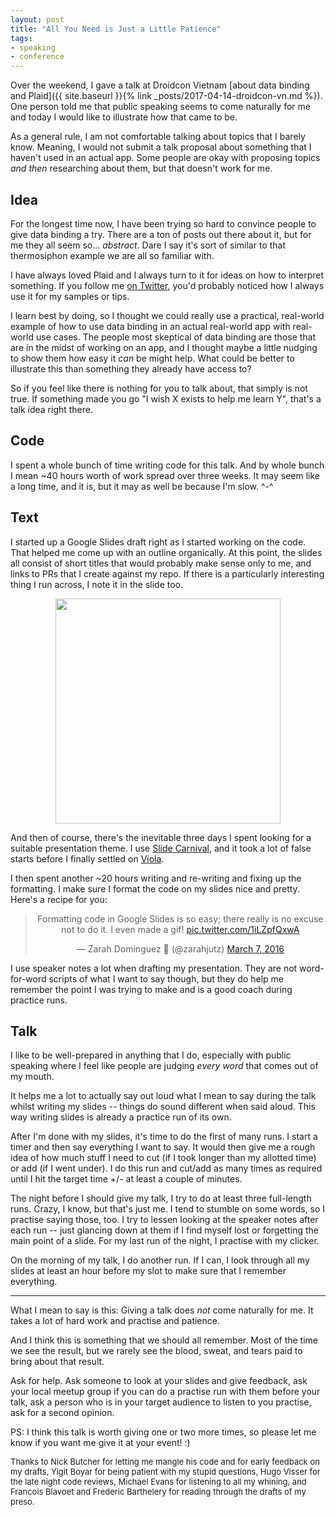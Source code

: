 ```yaml
---
layout: post
title: "All You Need is Just a Little Patience"
tags:
- speaking
- conference
---
```

Over the weekend, I gave a talk at Droidcon Vietnam [about data binding and Plaid]({{ site.baseurl }}{% link _posts/2017-04-14-droidcon-vn.md %}). One person told me that public speaking seems to come naturally for me and today I would like to illustrate how that came to be.

As a general rule, I am not comfortable talking about topics that I barely know. Meaning, I would not submit a talk proposal about something that I haven't used in an actual app. Some people are okay with proposing topics _and then_ researching about them, but that doesn't work for me.

## Idea

For the longest time now, I have been trying so hard to convince people to give data binding a try. There are a ton of posts out there about it, but for me they all seem so... _abstract_. Dare I say it's sort of similar to that thermosiphon example we are all so familiar with.

I have always loved Plaid and I always turn to it for ideas on how to interpret something. If you follow me [on Twitter](https://www.twitter.com/zarahjutz), you'd probably noticed how I always use it for my samples or tips.

I learn best by doing, so I thought we could really use a practical, real-world example of how to use data binding in an actual real-world app with real-world use cases. The people most skeptical of data binding are those that are in the midst of working on an app, and I thought maybe a little nudging to show them how easy it _can_ be might help. What could be better to illustrate this than something they already have access to?

So if you feel like there is nothing for you to talk about, that simply is not true. If something made you go "I wish X exists to help me learn Y", that's a talk idea right there.

## Code

I spent a whole bunch of time writing code for this talk. And by whole bunch I mean ~40 hours worth of work spread over three weeks. It may seem like a long time, and it is, but it may as well be because I'm slow. ^-^

## Text

I started up a Google Slides draft right as I started working on the code. That helped me come up with an outline organically. At this point, the slides all consist of short titles that would probably make sense only to me, and links to PRs that I create against my repo. If there is a particularly interesting thing I run across, I note it in the slide too.

<p style="text-align: center"><a href="Slide Draft"><img src="{{ site.baseurl }}/assets/slides_draft.png" height="360" ></a></p>

And then of course, there's the inevitable three days I spent looking for a suitable presentation theme. I use [Slide Carnival](http://www.slidescarnival.com/), and it took a lot of false starts before I finally settled on [Viola](http://www.slidescarnival.com/viola-free-presentation-template/414). 

I then spent another ~20 hours writing and re-writing and fixing up the formatting. I make sure I format the code on my slides nice and pretty. Here's a recipe for you:
<blockquote class="twitter-tweet" data-lang="en" data-width="400" align="center"><p lang="en" dir="ltr">Formatting code in Google Slides is so easy; there really is no excuse not to do it. I even made a gif! <a href="https://t.co/1iLZpfQxwA">pic.twitter.com/1iLZpfQxwA</a></p>&mdash; Zarah Dominguez 🦉 (@zarahjutz) <a href="https://twitter.com/zarahjutz/status/706755844965150720">March 7, 2016</a></blockquote>
<script async src="//platform.twitter.com/widgets.js" charset="utf-8"></script>

I use speaker notes a lot when drafting my presentation. They are not word-for-word scripts of what I want to say though, but they do help me remember the point I was trying to make and is a good coach during practice runs.

## Talk

I like to be well-prepared in anything that I do, especially with public speaking where I feel like people are judging _every word_ that comes out of my mouth.

It helps me a lot to actually say out loud what I mean to say during the talk whilst writing my slides -- things do sound different when said aloud. This way writing slides is already a practice run of its own.

After I'm done with my slides, it's time to do the first of many runs. I start a timer and then say everything I want to say. It would then give me a rough idea of how much stuff I need to cut (if I took longer than my allotted time) or add (if I went under). I do this run and cut/add as many times as required until I hit the target time +/- at least a couple of minutes.

The night before I should give my talk, I try to do at least three full-length runs. Crazy, I know, but that's just me. I tend to stumble on some words, so I practise saying those, too. I try to lessen looking at the speaker notes after each run -- just glancing down at them if I find myself lost or forgetting the main point of a slide. For my last run of the night, I practise with my clicker.

On the morning of my talk, I do another run. If I can, I look through all my slides at least an hour before my slot to make sure that I remember everything.

------
What I mean to say is this: Giving a talk does _not_ come naturally for me. It takes a lot of hard work and practise and patience.

And I think this is something that we should all remember. Most of the time we see the result, but we rarely see the blood, sweat, and tears paid to bring about that result.

Ask for help. Ask someone to look at your slides and give feedback, ask your local meetup group if you can do a practise run with them before your talk, ask a person who is in your target audience to listen to you practise, ask for a second opinion.

PS: I think this talk is worth giving one or two more times, so please let me know if you want me give it at your event! :)

<span style="font-size: small;">Thanks to Nick Butcher for letting me mangle his code and for early feedback on my drafts, Yigit Boyar for being patient with my stupid questions, Hugo Visser for the late night code reviews, Michael Evans for listening to all my whining, and Francois Blavoet and Frederic Barthelery for reading through the drafts of my preso.</span>